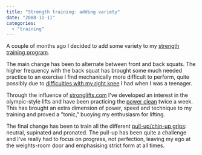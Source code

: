 ```yaml
---
title: "Strength training: adding variety"
date: "2008-11-11"
categories: 
  - "training"
---
```


A couple of months ago I decided to add some variety to my [strength training program](/2008/09/07/current-strength-training-program/).

The main change has been to alternate between front and back squats. The higher frequency with the back squat has brought some much needed practice to an exercise I find mechanically more difficult to perform, quite possibly due to [difficulties with my right knee](http://en.wikipedia.org/wiki/Osgood-Schlatter_disease) I had when I was a teenager.

Through the influence of [stronglifts.com](http://stronglifts.com/) I've developed an interest in the olympic-style lifts and have been practicing the [power clean](http://stronglifts.com/the-ultimate-beginners-guide-to-power-cleans/) twice a week. This has brought an extra dimension of power, speed and technique to my training and proved a "tonic," buoying my enthusiasm for lifting.

The final change has been to train all the different [pull-up/chin-up grips](http://www.wannabebig.com/article.php?articleid=255): neutral, supinated and pronated. The pull-up has been quite a challenge and I've really had to focus on progress, not perfection, leaving my ego at the weights-room door and emphasising strict form at all times.
